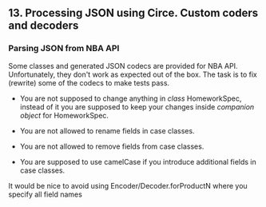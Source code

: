 ## 13. **Processing JSON** using Circe. Custom coders and decoders

### Parsing JSON from NBA API

Some classes and generated JSON codecs are provided for NBA API. Unfortunately, they don't work as expected out of the box. The task is to fix (rewrite) some of the codecs to make tests pass.

- You are not supposed to change anything in _class_ HomeworkSpec, instead of it you are supposed to keep your changes inside _companion object_ for HomeworkSpec.

- You are not allowed to rename fields in case classes.

- You are not allowed to remove fields from case classes.

- You are supposed to use camelCase if you introduce additional fields in case classes.


It would be nice to avoid using Encoder/Decoder.forProductN where you specify all field names


